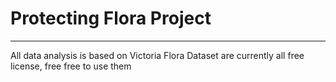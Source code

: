 # Protecting Flora Project
----
All data analysis is based on Victoria Flora
Dataset are currently all free license, free free to use them
